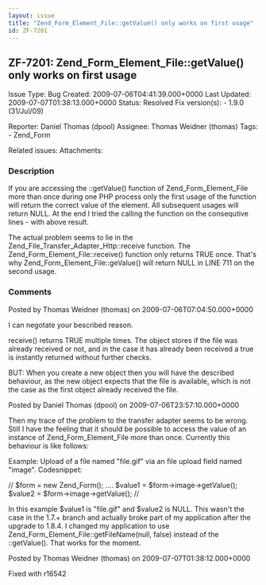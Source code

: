```yaml
---
layout: issue
title: "Zend_Form_Element_File::getValue() only works on first usage"
id: ZF-7201
---
```


ZF-7201: Zend\_Form\_Element\_File::getValue() only works on first usage
------------------------------------------------------------------------

 Issue Type: Bug Created: 2009-07-06T04:41:39.000+0000 Last Updated: 2009-07-07T01:38:13.000+0000 Status: Resolved Fix version(s): - 1.9.0 (31/Jul/09)
 
 Reporter:  Daniel Thomas (dpool)  Assignee:  Thomas Weidner (thomas)  Tags: - Zend\_Form
 
 Related issues: 
 Attachments: 
### Description

If you are accessing the ::getValue() function of Zend\_Form\_Element\_File more than once during one PHP process only the first usage of the function will return the correct value of the element. All subsequent usages will return NULL. At the end I tried the calling the function on the consequtive lines - with above result.

The actual problem seems to lie in the Zend\_File\_Transfer\_Adapter\_Http::receive function. The Zend\_Form\_Element\_File::receive() function only returns TRUE once. That's why Zend\_Form\_Element\_File::geValue() will return NULL in LINE 711 on the second usage.

 

 

### Comments

Posted by Thomas Weidner (thomas) on 2009-07-06T07:04:50.000+0000

I can negotate your bescribed reason.

receive() returns TRUE multiple times. The object stores if the file was already received or not, and in the case it has already been received a true is instantly returned without further checks.

BUT: When you create a new object then you will have the described behaviour, as the new object expects that the file is available, which is not the case as the first object already received the file.

 

 

Posted by Daniel Thomas (dpool) on 2009-07-06T23:57:10.000+0000

Then my trace of the problem to the transfer adapter seems to be wrong. Still I have the feeling that it should be possible to access the value of an instance of Zend\_Form\_Element\_File more than once. Currently this behaviour is like follows:

Example: Upload of a file named "file.gif" via an file upload field named "image". Codesnippet:

// $form = new Zend\_Form(); .... $value1 = $form->image->getValue(); $value2 = $form->image->getValue(); //

In this example $value1 is "file.gif" and $value2 is NULL. This wasn't the case in the 1.7.+ branch and actually broke part of my application after the upgrade to 1.8.4. I changed my application to use Zend\_Form\_Element\_File::getFileName(null, false) instead of the ::getValue(). That works for the moment.

 

 

Posted by Thomas Weidner (thomas) on 2009-07-07T01:38:12.000+0000

Fixed with r16542

 

 